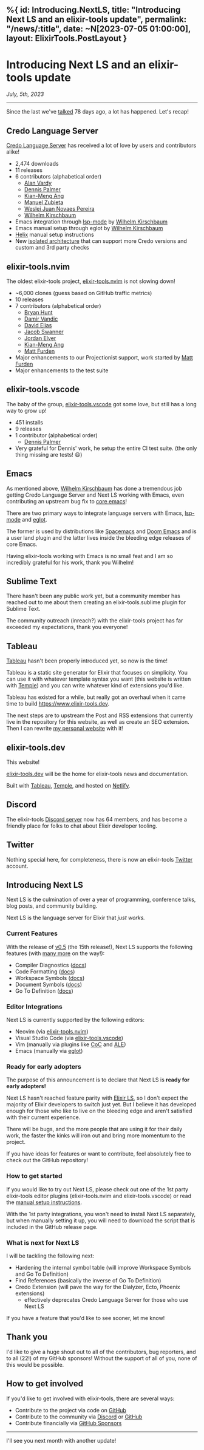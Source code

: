 %{
id: Introducing.NextLS,
title: "Introducing Next LS and an elixir-tools update",
permalink: "/news/:title",
date: ~N[2023-07-05 01:00:00],
layout: ElixirTools.PostLayout
}
---

# Introducing Next LS and an elixir-tools update

_July, 5th, 2023_

---

Since the last we've [talked](https://www.mitchellhanberg.com/credo-language-server-and-the-birth-of-elixir-tools/) 78 days ago, a lot has happened. Let's recap!

## Credo Language Server

[Credo Language Server](https://github.com/elixir-tools/credo-language-server) has received a lot of love by users and contributors alike!

- 2,474 downloads
- 11 releases
- 6 contributors (alphabetical order)
  - [Alan Vardy](https://github.com/alanvardy)
  - [Dennis Palmer](https://github.com/CoderDennis)
  - [Kian-Meng Ang](https://github.com/kianmeng)
  - [Manuel Zubieta](https://github.com/iautom8things)
  - [Weslei Juan Novaes Pereira](https://github.com/wesleimp)
  - [Wilhelm Kirschbaum](https://github.com/wkirschbaum)
- Emacs integration through [lsp-mode](https://github.com/emacs-lsp/lsp-mode/pull/4068) by [Wilhelm Kirschbaum](https://github.com/wkirschbaum)
- Emacs manual setup through eglot by [Wilhelm Kirschbaum](https://github.com/wkirschbaum)
- [Helix](https://helix-editor.com/) manual setup instructions
- New [isolated architecture](https://github.com/elixir-tools/credo-language-server/pull/32) that can support more Credo versions and custom and 3rd party checks

## elixir-tools.nvim

The oldest elixir-tools project, [elixir-tools.nvim](https://github.com/elixir-tools/elixir-tools.nvim) is not slowing down!

- ~6,000 clones (guess based on GitHub traffic metrics)
- 10 releases
- 7 contributors (alphabetical order)
  - [Bryan Hunt](https://github.com/binarytemple)
  - [Damir Vandic](https://github.com/dvic)
  - [David Elias](https://github.com/davidelias)
  - [Jacob Swanner](https://github.com/jswanner)
  - [Jordan Elver](https://github.com/jordelver)
  - [Kian-Meng Ang](https://github.com/kianmeng)
  - [Matt Furden](https://github.com/zolrath)
- Major enhancements to our Projectionist support, work started by [Matt Furden](https://github.com/zolrath)
- Major enhancements to the test suite

## elixir-tools.vscode

The baby of the group, [elixir-tools.vscode](https://github.com/elixir-tools/elixir-tools.vscode) got some love, but still has a long way to grow up!

- 451 installs
- 9 releases
- 1 contributor (alphabetical order)
  - [Dennis Palmer](https://github.com/CoderDennis)
- Very grateful for Dennis' work, he setup the entire CI test suite. (the only thing missing are tests! 😆)

## Emacs

As mentioned above, [Wilhelm Kirschbaum](https://github.com/wkirschbaum) has done a tremendous job getting Credo Language Server and Next LS working with Emacs, even contributing an upstream bug fix to [core emacs](https://lists.gnu.org/archive/html/bug-gnu-emacs/2023-06/msg01341.html)!

There are two primary ways to integrate language servers with Emacs, [lsp-mode](https://emacs-lsp.github.io/lsp-mode/) and [eglot](https://joaotavora.github.io/eglot/).

The former is used by distributions like [Spacemacs](https://www.spacemacs.org/) and [Doom Emacs](https://github.com/doomemacs/) and is a user land plugin and the latter lives inside the bleeding edge releases of core Emacs.

Having elixir-tools working with Emacs is no small feat and I am so incredibly grateful for his work, thank you Wilhelm!

## Sublime Text

There hasn't been any public work yet, but a community member has reached out to me about them creating an elixir-tools.sublime plugin for Sublime Text.

The community outreach (inreach?) with the elixir-tools project has far exceeded my expectations, thank you everyone!

## Tableau

[Tableau](https://github.com/elixir-tools/tableau) hasn't been properly introduced yet, so now is the time!

Tableau is a static site generator for Elixir that focuses on simplicity. You can use it with whatever template syntax you want (this website is written with [Temple](https://github.com/mhanberg/temple)) and you can write whatever kind of extensions you'd like.

Tableau has existed for a while, but really got an overhaul when it came time to build https://www.elixir-tools.dev.

The next steps are to upstream the Post and RSS extensions that currently live in the repository for this website, as well as create an SEO extension. Then I can rewrite [my personal website](https://www.mitchellhanberg.com) with it!

## elixir-tools.dev

This website!

[elixir-tools.dev](https://www.elixir-tools.dev) will be the home for elixir-tools news and documentation.

Built with [Tableau](https://github.com/elixir-tools/tableau), [Temple](https://github.com/mhanberg/temple), and hosted on [Netlify](https://www.netlify.com/).

## Discord

The elixir-tools [Discord server](https://discord.gg/6XdGnxVA2A) now has 64 members, and has become a friendly place for folks to chat about Elixir developer tooling.

## Twitter

Nothing special here, for completeness, there is now an elixir-tools [Twitter](https://twitter.com/elixir_tools) account.

## Introducing Next LS

Next LS is the culmination of over a year of programming, conference talks, blog posts, and community building.

Next LS is the language server for Elixir that _just works._

### Current Features

With the release of [v0.5](https://github.com/elixir-tools/next-ls/releases/tag/v0.5.0) (the 15th release!), Next LS supports the following features (with [many more](https://github.com/elixir-tools/next-ls/issues?q=is%3Aopen+is%3Aissue+label%3Aenhancement) on the way!):

- Compiler Diagnostics ([docs](/next-ls#compiler-diagnostics))
- Code Formatting ([docs](/next-ls#code-formatting))
- Workspace Symbols ([docs](/next-ls#workspace-symbols))
- Document Symbols ([docs](/next-ls#document-symbols))
- Go To Definition ([docs](/next-ls#definition))

### Editor Integrations

Next LS is currently supported by the following editors:

- Neovim (via [elixir-tools.nvim](https://github.com/elixir-tools/elixir-tools.nvim))
- Visual Studio Code (via [elixir-tools.vscode](https://github.com/elixir-tools/elixir-tools.vscode))
- Vim (manually via plugins like [CoC](https://github.com/neoclide/coc.nvim) and [ALE](https://github.com/dense-analysis/ale))
- Emacs (manually via [eglot](https://github.com/elixir-tools/next-ls#editor-support))

### Ready for early adopters

The purpose of this announcement is to declare that Next LS is **ready for early adopters!**

Next LS hasn't reached feature parity with [Elixir LS](https://github.com/elixir-lsp/elixir-ls), so I don't expect the majority of Elixir developers to switch just yet. But I believe it has developed enough for those who like to live on the bleeding edge and aren't satisfied with their current experience.

There will be bugs, and the more people that are using it for their daily work, the faster the kinks will iron out and bring more momentum to the project.

If you have ideas for features or want to contribute, feel absolutely free to check out the GitHub repository!

### How to get started

If you would like to try out Next LS, please check out one of the 1st party elixir-tools editor plugins (elixir-tools.nvim and elixir-tools.vscode) or read the [manual setup instructions](https://github.com/elixir-tools/next-ls#editor-support).

With the 1st party integrations, you won't need to install Next LS separately, but when manually setting it up, you will need to download the script that is included in the GitHub release page.

### What is next for Next LS

I will be tackling the following next:

- Hardening the internal symbol table (will improve Workspace Symbols and Go To Definition)
- Find References (basically the inverse of Go To Definition)
- Credo Extension (will pave the way for the Dialyzer, Ecto, Phoenix extensions)
    - effectively deprecates Credo Language Server for those who use Next LS

If you have a feature that you'd like to see sooner, let me know!

## Thank you

I'd like to give a huge shout out to all of the contributors, bug reporters, and to all (22!) of my GitHub sponsors! Without the support of all of you, none of this would be possible.

## How to get involved

If you'd like to get involved with elixir-tools, there are several ways:

- Contribute to the project via code on [GitHub](https://github.com/elixir-tools)
- Contribute to the community via [Discord](https://discord.gg/6XdGnxVA2A) or [GitHub](https://github.com/orgs/elixir-tools/discussions)
- Contribute financially via [GitHub Sponsors](https://github.com/sponsors/mhanberg)

---

I'll see you next month with another update!
